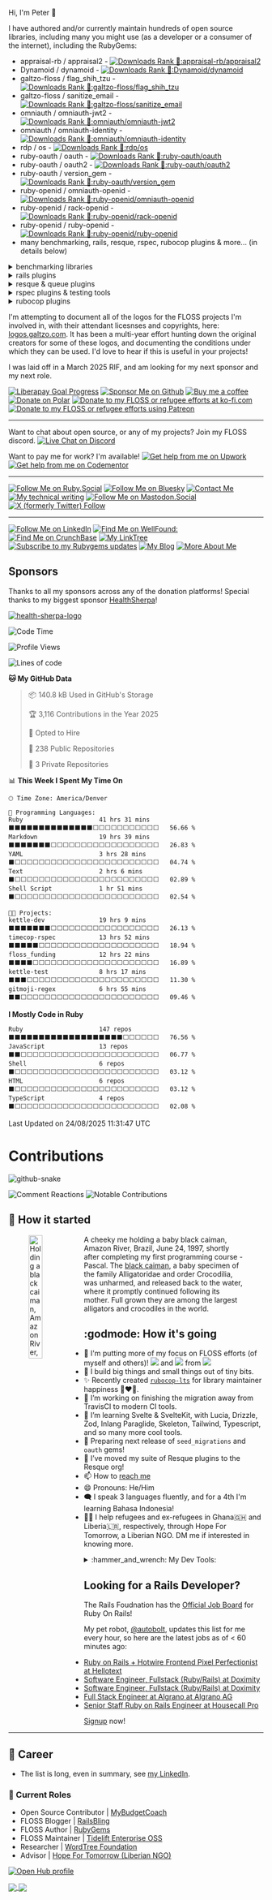 Hi, I'm Peter 👋

I have authored and/or currently maintain hundreds of open source libraries, including many you might use (as a developer or a consumer of the internet), including the RubyGems:
- appraisal-rb / appraisal2 - [![Downloads Rank 🐙:appraisal-rb/appraisal2](https://img.shields.io/gem/rd/appraisal2.svg)](https://rubygems.org/gems/appraisal2)
- Dynamoid / dynamoid - [![Downloads Rank 🐙:Dynamoid/dynamoid](https://img.shields.io/gem/rd/dynamoid.svg)](https://rubygems.org/gems/dynamoid)
- galtzo-floss / flag_shih_tzu - [![Downloads Rank 🐙:galtzo-floss/flag_shih_tzu](https://img.shields.io/gem/rd/flag_shih_tzu.svg)](https://rubygems.org/gems/flag_shih_tzu)
- galtzo-floss / sanitize_email - [![Downloads Rank 🐙:galtzo-floss/sanitize_email](https://img.shields.io/gem/rd/sanitize_email.svg)](https://rubygems.org/gems/sanitize_email)
- omniauth / omniauth-jwt2 - [![Downloads Rank 🐙:omniauth/omniauth-jwt2](https://img.shields.io/gem/rd/omniauth-jwt2.svg)](https://rubygems.org/gems/omniauth-jwt2)
- omniauth / omniauth-identity - [![Downloads Rank 🐙:omniauth/omniauth-identity](https://img.shields.io/gem/rd/omniauth-identity.svg)](https://rubygems.org/gems/omniauth-identity)
- rdp / os - [![Downloads Rank 🐙:rdp/os](https://img.shields.io/gem/rd/os.svg)](https://rubygems.org/gems/os)
- ruby-oauth / oauth - [![Downloads Rank 🐙:ruby-oauth/oauth](https://img.shields.io/gem/rd/oauth.svg)](https://rubygems.org/gems/oauth)
- ruby-oauth / oauth2 - [![Downloads Rank 🐙:ruby-oauth/oauth2](https://img.shields.io/gem/rd/oauth2.svg)](https://rubygems.org/gems/oauth2)
- ruby-oauth / version_gem - [![Downloads Rank 🐙:ruby-oauth/version_gem](https://img.shields.io/gem/rd/version_gem.svg)](https://rubygems.org/gems/version_gem)
- ruby-openid / omniauth-openid - [![Downloads Rank 🐙:ruby-openid/omniauth-openid](https://img.shields.io/gem/rd/omniauth-openid.svg)](https://rubygems.org/gems/omniauth-openid)
- ruby-openid / rack-openid - [![Downloads Rank 🐙:ruby-openid/rack-openid](https://img.shields.io/gem/rd/rack-openid.svg)](https://rubygems.org/gems/rack-openid)
- ruby-openid / ruby-openid - [![Downloads Rank 🐙:ruby-openid/ruby-openid](https://img.shields.io/gem/rd/ruby-openid.svg)](https://rubygems.org/gems/ruby-openid)
- many benchmarking, rails, resque, rspec, rubocop plugins & more... (in details below)

<details>
  <summary>benchmarking libraries</summary>

- galtzo-floss / debug_logging - [![Downloads Rank 🐙:galtzo-floss/debug_logging](https://img.shields.io/gem/rd/debug_logging.svg)](https://rubygems.org/gems/debug_logging)
- galtzo-floss / gem_bench - [![Downloads Rank 🐙:galtzo-floss/gem_bench](https://img.shields.io/gem/rd/gem_bench.svg)](https://rubygems.org/gems/gem_bench)
- galtzo-floss / react-rails-benchmark_renderer - [![Downloads Rank 🐙:galtzo-floss/react-rails-benchmark_renderer](https://img.shields.io/gem/rd/react-rails-benchmark_renderer.svg)](https://rubygems.org/gems/react-rails-benchmark_renderer)
- galtzo-floss / require_bench - [![Downloads Rank 🐙:galtzo-floss/require_bench](https://img.shields.io/gem/rd/require_bench.svg)](https://rubygems.org/gems/require_bench)

</details>

<details>
  <summary>rails plugins</summary>

- galtzo-floss / active_security - [![Downloads Rank 🐙:galtzo-floss/active_security](https://img.shields.io/gem/rd/active_security.svg)](https://rubygems.org/gems/active_security)
- galtzo-floss / activerecord-transactionable - [![Downloads Rank 🐙:galtzo-floss/activerecord-transactionable](https://img.shields.io/gem/rd/activerecord-transactionable.svg)](https://rubygems.org/gems/activerecord-transactionable)
- galtzo-floss / activesupport-broadcast_logger - [![Downloads Rank 🐙:galtzo-floss/activesupport-broadcast_logger](https://img.shields.io/gem/rd/activesupport-broadcast_logger.svg)](https://rubygems.org/gems/activesupport-broadcast_logger)
- galtzo-floss / activesupport-logger - [![Downloads Rank 🐙:galtzo-floss/activesupport-logger](https://img.shields.io/gem/rd/activesupport-logger.svg)](https://rubygems.org/gems/activesupport-logger)
- galtzo-floss / activesupport-tagged_logging - [![Downloads Rank 🐙:galtzo-floss/activesupport-tagged_logging](https://img.shields.io/gem/rd/activesupport-tagged_logging.svg)](https://rubygems.org/gems/activesupport-tagged_logging)
- galtzo-floss / debug_logging - [![Downloads Rank 🐙:galtzo-floss/debug_logging](https://img.shields.io/gem/rd/debug_logging.svg)](https://rubygems.org/gems/debug_logging)
- galtzo-floss / destination_errors - [![Downloads Rank 🐙:galtzo-floss/destination_errors](https://img.shields.io/gem/rd/destination_errors.svg)](https://rubygems.org/gems/destination_errors)
- galtzo-floss / include_with_respect - [![Downloads Rank 🐙:galtzo-floss/include_with_respect](https://img.shields.io/gem/rd/include_with_respect.svg)](https://rubygems.org/gems/include_with_respect)
- galtzo-floss / seed_migration - [![Downloads Rank 🐙:galtzo-floss/seed_migration](https://img.shields.io/gem/rd/seed_migration.svg)](https://rubygems.org/gems/seed_migration)
- galtzo-floss / shiftable - [![Downloads Rank 🐙:galtzo-floss/shiftable](https://img.shields.io/gem/rd/shiftable.svg)](https://rubygems.org/gems/shiftable)
- galtzo-floss / simple_column-scopes - [![Downloads Rank 🐙:galtzo-floss/simple_column-scopes](https://img.shields.io/gem/rd/simple_column-scopes.svg)](https://rubygems.org/gems/simple_column-scopes)
- galtzo-floss / spyke-connection_lambda - [![Downloads Rank 🐙:galtzo-floss/spyke-connection_lambda](https://img.shields.io/gem/rd/spyke-connection_lambda.svg)](https://rubygems.org/gems/spyke-connection_lambda)
- galtzo-floss / status_tag - [![Downloads Rank 🐙:galtzo-floss/status_tag](https://img.shields.io/gem/rd/status_tag.svg)](https://rubygems.org/gems/status_tag)

</details>

<details>
  <summary>resque & queue plugins</summary>

- galtzo-floss / qfill - [![Downloads Rank 🐙:galtzo-floss/qfill](https://img.shields.io/gem/rd/qfill.svg)](https://rubygems.org/gems/qfill)
- resque / resque-unique_at_runtime - [![Downloads Rank 🐙:resque/resque-unique_at_runtime](https://img.shields.io/gem/rd/resque-unique_at_runtime.svg)](https://rubygems.org/gems/resque-unique_at_runtime)
- resque / resque-unique_by_arity - [![Downloads Rank 🐙:resque/resque-unique_by_arity](https://img.shields.io/gem/rd/resque-unique_by_arity.svg)](https://rubygems.org/gems/resque-unique_by_arity)
- resque / resque-unique_in_queue - [![Downloads Rank 🐙:resque/resque-unique_in_queue](https://img.shields.io/gem/rd/resque-unique_in_queue.svg)](https://rubygems.org/gems/resque-unique_in_queue)

</details>

<details>
  <summary>rspec plugins & testing tools</summary>

- galtzo-floss / activerecord-tablefree - [![Downloads Rank 🐙:galtzo-floss/activerecord-tablefree](https://img.shields.io/gem/rd/activerecord-tablefree.svg)](https://rubygems.org/gems/activerecord-tablefree)
- galtzo-floss / anonymous_active_record - [![Downloads Rank 🐙:galtzo-floss/anonymous_active_record](https://img.shields.io/gem/rd/anonymous_active_record.svg)](https://rubygems.org/gems/anonymous_active_record)
- galtzo-floss / json_schemer-fuzz - [![Downloads Rank 🐙:galtzo-floss/json_schemer-fuzz](https://img.shields.io/gem/rd/json_schemer-fuzz.svg)](https://rubygems.org/gems/json_schemer-fuzz)
- galtzo-floss / rspec-block_is_expected - [![Downloads Rank 🐙:galtzo-floss/rspec-block_is_expected](https://img.shields.io/gem/rd/rspec-block_is_expected.svg)](https://rubygems.org/gems/rspec-block_is_expected)
- galtzo-floss / rspec-pending_for - [![Downloads Rank 🐙:galtzo-floss/rspec-pending_for](https://img.shields.io/gem/rd/rspec-pending_for.svg)](https://rubygems.org/gems/rspec-pending_for)
- galtzo-floss / rspec-stubbed_env - [![Downloads Rank 🐙:galtzo-floss/rspec-stubbed_env](https://img.shields.io/gem/rd/rspec-stubbed_env.svg)](https://rubygems.org/gems/rspec-stubbed_env)
- galtzo-floss / silent_stream - [![Downloads Rank 🐙:galtzo-floss/silent_stream](https://img.shields.io/gem/rd/silent_stream.svg)](https://rubygems.org/gems/silent_stream)
- galtzo-floss / timecop-rspec - [![Downloads Rank 🐙:galtzo-floss/timecop-rspec](https://img.shields.io/gem/rd/timecop-rspec.svg)](https://rubygems.org/gems/timecop-rspec)
- kettle-rb / kettle-soup-cover - [![Downloads Rank 🐙:kettle-rb/kettle-soup-cover](https://img.shields.io/gem/rd/kettle-soup-cover.svg)](https://rubygems.org/gems/kettle-soup-cover)

</details>

<details>
  <summary>rubocop plugins</summary>

Want RuboCop to have its rules explicitly configured for compatibility with the oldest version of Ruby that your library officially supports in two lines of code?

```yaml
inherit_gem:
  rubocop-lts: rubocop-lts.yml # for ruby + rspec
```

More examples for rails-specific, or non-rspec projects are at [rubocop-lts.gitlab.io](https://rubocop-lts.gitlab.io/)

<aside>
  If you think this is what <pre>TargetRubyVersion</pre> does, you've misundertood its purpose, which is to turn off rules that are incompatible with older versions of Ruby, not to make your rules configuration compatible with a specific version of Ruby, nor to turn on Rules that would help with compatibility.
</aside>

- rubocop-lts / rubocop-lts - [![Downloads Rank 🐙:rubocop-lts/rubocop-lts](https://img.shields.io/gem/rd/rubocop-lts.svg)](https://rubygems.org/gems/rubocop-lts)
- rubocop-lts / rubocop-ruby1_8 - [![Downloads Rank 🐙:rubocop-lts/rubocop-ruby1_8](https://img.shields.io/gem/rd/rubocop-ruby1_8.svg)](https://rubygems.org/gems/rubocop-ruby1_8)
- rubocop-lts / rubocop-ruby1_9 - [![Downloads Rank 🐙:rubocop-lts/rubocop-ruby1_9](https://img.shields.io/gem/rd/rubocop-ruby1_9.svg)](https://rubygems.org/gems/rubocop-ruby1_9)
- rubocop-lts / rubocop-ruby2_0 - [![Downloads Rank 🐙:rubocop-lts/rubocop-ruby2_0](https://img.shields.io/gem/rd/rubocop-ruby2_0.svg)](https://rubygems.org/gems/rubocop-ruby2_0)
- rubocop-lts / rubocop-ruby2_1 - [![Downloads Rank 🐙:rubocop-lts/rubocop-ruby2_1](https://img.shields.io/gem/rd/rubocop-ruby2_1.svg)](https://rubygems.org/gems/rubocop-ruby2_1)
- rubocop-lts / rubocop-ruby2_2 - [![Downloads Rank 🐙:rubocop-lts/rubocop-ruby2_2](https://img.shields.io/gem/rd/rubocop-ruby2_2.svg)](https://rubygems.org/gems/rubocop-ruby2_2)
- rubocop-lts / rubocop-ruby2_3 - [![Downloads Rank 🐙:rubocop-lts/rubocop-ruby2_3](https://img.shields.io/gem/rd/rubocop-ruby2_3.svg)](https://rubygems.org/gems/rubocop-ruby2_3)
- rubocop-lts / rubocop-ruby2_4 - [![Downloads Rank 🐙:rubocop-lts/rubocop-ruby2_4](https://img.shields.io/gem/rd/rubocop-ruby2_4.svg)](https://rubygems.org/gems/rubocop-ruby2_4)
- rubocop-lts / rubocop-ruby2_5 - [![Downloads Rank 🐙:rubocop-lts/rubocop-ruby2_5](https://img.shields.io/gem/rd/rubocop-ruby2_5.svg)](https://rubygems.org/gems/rubocop-ruby2_5)
- rubocop-lts / rubocop-ruby2_6 - [![Downloads Rank 🐙:rubocop-lts/rubocop-ruby2_6](https://img.shields.io/gem/rd/rubocop-ruby2_6.svg)](https://rubygems.org/gems/rubocop-ruby2_6)
- rubocop-lts / rubocop-ruby2_7 - [![Downloads Rank 🐙:rubocop-lts/rubocop-ruby2_7](https://img.shields.io/gem/rd/rubocop-ruby2_7.svg)](https://rubygems.org/gems/rubocop-ruby2_7)
- rubocop-lts / rubocop-ruby3_0 - [![Downloads Rank 🐙:rubocop-lts/rubocop-ruby3_0](https://img.shields.io/gem/rd/rubocop-ruby3_0.svg)](https://rubygems.org/gems/rubocop-ruby3_0)
- rubocop-lts / rubocop-ruby3_1 - [![Downloads Rank 🐙:rubocop-lts/rubocop-ruby3_1](https://img.shields.io/gem/rd/rubocop-ruby3_1.svg)](https://rubygems.org/gems/rubocop-ruby3_1)
- rubocop-lts / rubocop-ruby3_2 - [![Downloads Rank 🐙:rubocop-lts/rubocop-ruby3_2](https://img.shields.io/gem/rd/rubocop-ruby3_2.svg)](https://rubygems.org/gems/rubocop-ruby3_2)
- rubocop-lts / standard-rubocop-lts - [![Downloads Rank 🐙:rubocop-lts/standard-rubocop-lts](https://img.shields.io/gem/rd/standard-rubocop-lts.svg)](https://rubygems.org/gems/standard-rubocop-lts)

</details>

I'm attempting to document all of the logos for the FLOSS projects I'm involved in, with their attendant licesnses and copyrights, here:
[logos.galtzo.com](https://logos.galtzo.com).  It has been a multi-year effort hunting down the original creators for some of these logos, and documenting the conditions under which they can be used. I'd love to hear if this is useful in your projects!

I was laid off in a March 2025 RIF, and am looking for my next sponsor and my next role.

[![Liberapay Goal Progress][⛳liberapay-img]][⛳liberapay]
[![Sponsor Me on Github][🖇sponsor-img]][🖇sponsor]
[![Buy me a coffee][🖇buyme-small-img]][🖇buyme]
[![Donate on Polar][🖇polar-img]][🖇polar]
[![Donate to my FLOSS or refugee efforts at ko-fi.com][🖇kofi-img]][🖇kofi]
[![Donate to my FLOSS or refugee efforts using Patreon][🖇patreon-img]][🖇patreon]

---

Want to chat about open source, or any of my projects?  Join my FLOSS discord.
[![Live Chat on Discord][✉️discord-invite-img]][✉️discord-invite]

Want to pay me for work? I'm available!
[![Get help from me on Upwork][👨🏼‍🏫expsup-upwork-img]][👨🏼‍🏫expsup-upwork]
[![Get help from me on Codementor][👨🏼‍🏫expsup-codementor-img]][👨🏼‍🏫expsup-codementor]

---

[![Follow Me on Ruby.Social][💖🐘ruby-mast-img]][💖🐘ruby-mast]
[![Follow Me on Bluesky][💖🦋bluesky-img]][💖🦋bluesky]
[![Contact Me][🚂my-contact-img]][🚂my-contact]
[![My technical writing][💖💁🏼‍♂️devto-img]][💖💁🏼‍♂️devto]
[![Follow Me on Mastodon.Social][💖🐘social-mast-img]][💖🐘social-mast]
[![X (formerly Twitter) Follow][💖❌-img]][💖❌]

---

[![Follow Me on LinkedIn][💖🖇linkedin-img]][💖🖇linkedin]
[![Find Me on WellFound:][💖✌️wellfound-img]][💖✌️wellfound]
[![Find Me on CrunchBase][💖💲crunchbase-img]][💖💲crunchbase]
[![My LinkTree][💖🌳linktree-img]][💖🌳linktree]
[![Subscribe to my Rubygems updates][💎rubygems-img]][💎rubygems]
[![My Blog][🚂my-blog-img]][🚂my-blog]
[![More About Me][💖💁🏼‍♂️aboutme-img]][💖💁🏼‍♂️aboutme]

[✉️discord-invite]: https://discord.gg/3qme4XHNKN
[✉️discord-invite-img]: https://img.shields.io/discord/1373797679469170758?style=for-the-badge

[⛳liberapay-img]: https://img.shields.io/liberapay/goal/pboling.svg?logo=liberapay
[⛳liberapay]: https://liberapay.com/pboling/donate
[🖇sponsor-img]: https://img.shields.io/badge/Sponsor_Me!-pboling.svg?style=social&logo=github
[🖇sponsor]: https://github.com/sponsors/pboling
[🖇polar-img]: https://img.shields.io/badge/polar-donate-yellow.svg
[🖇polar]: https://polar.sh/pboling
[🖇kofi-img]: https://img.shields.io/badge/a_more_different_coffee-✓-yellow.svg
[🖇kofi]: https://ko-fi.com/O5O86SNP4
[🖇patreon-img]: https://img.shields.io/badge/patreon-donate-yellow.svg
[🖇patreon]: https://patreon.com/galtzo
[🖇buyme-img]: https://img.buymeacoffee.com/button-api/?text=Buy%20me%20a%20latte&emoji=&slug=pboling&button_colour=FFDD00&font_colour=000000&font_family=Cookie&outline_colour=000000&coffee_colour=ffffff
[🖇buyme]: https://www.buymeacoffee.com/pboling
[🖇buyme-small-img]: https://img.shields.io/badge/buy_me_a_coffee-✓-yellow.svg?style=flat

[👨🏼‍🏫expsup-upwork]: https://www.upwork.com/freelancers/~014942e9b056abdf86?mp_source=share
[👨🏼‍🏫expsup-upwork-img]: https://img.shields.io/badge/UpWork-13544E?style=for-the-badge&logo=Upwork&logoColor=white
[👨🏼‍🏫expsup-codementor]: https://www.codementor.io/peterboling?utm_source=github&utm_medium=button&utm_term=peterboling&utm_campaign=github
[👨🏼‍🏫expsup-codementor-img]: https://img.shields.io/badge/CodeMentor-Get_Help-1abc9c?style=for-the-badge&logo=CodeMentor&logoColor=white

[🚂my-blog]: http://www.railsbling.com
[🚂my-blog-img]: https://img.shields.io/badge/blog-railsbling-0093D0.svg?style=flat&logo=rubyonrails&logoColor=orange
[🚂my-contact]: http://www.railsbling.com/contact
[🚂my-contact-img]: https://img.shields.io/badge/Contact-Peter_Boling-0093D0.svg?style=flat&logo=rubyonrails&logoColor=red

[💖🖇linkedin]: http://www.linkedin.com/in/peterboling
[💖🖇linkedin-img]: https://img.shields.io/badge/PeterBoling-LinkedIn-0B66C2?style=flat&logo=newjapanprowrestling
[💖✌️wellfound]: https://angel.co/u/peter-boling
[💖✌️wellfound-img]: https://img.shields.io/badge/peter--boling-orange?style=flat&logo=wellfound
[💖💲crunchbase]: https://www.crunchbase.com/person/peter-boling
[💖💲crunchbase-img]: https://img.shields.io/badge/peter--boling-purple?style=flat&logo=crunchbase
[💖🐘ruby-mast]: https://ruby.social/@galtzo
[💖🐘ruby-mast-img]: https://img.shields.io/mastodon/follow/109447111526622197?domain=https%3A%2F%2Fruby.social&style=flat&logo=mastodon&label=Ruby.social%20%40galtzo
[💖🐘social-mast]: https://mastodon.social/@galtzo
[💖🐘social-mast-img]: https://img.shields.io/mastodon/follow/000924127?domain=https%3A%2F%2Fmastodon.social&style=flat&logo=mastodon&label=Mastodon.social%20%40galtzo
[💖🦋bluesky]: https://bsky.app/profile/galtzo.com
[💖🦋bluesky-img]: https://img.shields.io/badge/@galtzo.com-0285FF?style=flat&logo=bluesky&logoColor=white
[💖❌]: https://x.com/@galtzo
[💖❌-img]: https://img.shields.io/twitter/follow/galtzo
[💖🌳linktree]: https://linktr.ee/galtzo
[💖🌳linktree-img]: https://img.shields.io/badge/galtzo-purple?style=flat&logo=linktree
[💖💁🏼‍♂️devto]: https://dev.to/galtzo
[💖💁🏼‍♂️devto-img]: https://img.shields.io/badge/dev.to-0A0A0A?style=flat&logo=devdotto&logoColor=white
[💖💁🏼‍♂️aboutme]: https://about.me/peter.boling
[💖💁🏼‍♂️aboutme-img]: https://img.shields.io/badge/about.me-0A0A0A?style=flat&logo=aboutme&logoColor=white
[💎rubygems]: https://rubygems.org/profiles/pboling
[💎rubygems-img]: https://img.shields.io/gem/u/pboling.svg
[my🧪lab]: https://gitlab.com/pboling
[my🧊berg]: https://codeberg.org/pboling
[my🛖hut]: https://sr.ht/~galtzo/
[rubocop-lts🧪lab]: http://rubocop-lts.gitlab.io/
[ruby-oauth🧪lab]: https://gitlab.com/ruby-oauth

## Sponsors

Thanks to all my sponsors across any of the donation platforms!  Special thanks to my biggest sponsor [HealthSherpa][health-sherpa]!

[![health-sherpa-logo][health-sherpa-logo]][health-sherpa]

[health-sherpa]: https://healthsherpa.com
[health-sherpa-logo]: /assets/img/logos/health-sherpa.png

<!--START_SECTION:waka-->
![Code Time](http://img.shields.io/badge/Code%20Time-648%20hrs%2032%20mins-blue)

![Profile Views](http://img.shields.io/badge/Profile%20Views-41-blue)

![Lines of code](https://img.shields.io/badge/From%20Hello%20World%20I%27ve%20Written-18.2%20million%20lines%20of%20code-blue)

**🐱 My GitHub Data** 

> 📦 140.8 kB Used in GitHub's Storage 
 > 
> 🏆 3,116 Contributions in the Year 2025
 > 
> 💼 Opted to Hire
 > 
> 📜 238 Public Repositories 
 > 
> 🔑 3 Private Repositories 
 > 
📊 **This Week I Spent My Time On** 

```text
🕑︎ Time Zone: America/Denver

💬 Programming Languages: 
Ruby                     41 hrs 31 mins      ⬛⬛⬛⬛⬛⬛⬛⬛⬛⬛⬛⬛⬛⬛⬜⬜⬜⬜⬜⬜⬜⬜⬜⬜⬜   56.66 % 
Markdown                 19 hrs 39 mins      ⬛⬛⬛⬛⬛⬛⬛⬜⬜⬜⬜⬜⬜⬜⬜⬜⬜⬜⬜⬜⬜⬜⬜⬜⬜   26.83 % 
YAML                     3 hrs 28 mins       ⬛⬜⬜⬜⬜⬜⬜⬜⬜⬜⬜⬜⬜⬜⬜⬜⬜⬜⬜⬜⬜⬜⬜⬜⬜   04.74 % 
Text                     2 hrs 6 mins        ⬛⬜⬜⬜⬜⬜⬜⬜⬜⬜⬜⬜⬜⬜⬜⬜⬜⬜⬜⬜⬜⬜⬜⬜⬜   02.89 % 
Shell Script             1 hr 51 mins        ⬛⬜⬜⬜⬜⬜⬜⬜⬜⬜⬜⬜⬜⬜⬜⬜⬜⬜⬜⬜⬜⬜⬜⬜⬜   02.54 % 

🐱‍💻 Projects: 
kettle-dev               19 hrs 9 mins       ⬛⬛⬛⬛⬛⬛⬛⬜⬜⬜⬜⬜⬜⬜⬜⬜⬜⬜⬜⬜⬜⬜⬜⬜⬜   26.13 % 
timecop-rspec            13 hrs 52 mins      ⬛⬛⬛⬛⬛⬜⬜⬜⬜⬜⬜⬜⬜⬜⬜⬜⬜⬜⬜⬜⬜⬜⬜⬜⬜   18.94 % 
floss_funding            12 hrs 22 mins      ⬛⬛⬛⬛⬜⬜⬜⬜⬜⬜⬜⬜⬜⬜⬜⬜⬜⬜⬜⬜⬜⬜⬜⬜⬜   16.89 % 
kettle-test              8 hrs 17 mins       ⬛⬛⬛⬜⬜⬜⬜⬜⬜⬜⬜⬜⬜⬜⬜⬜⬜⬜⬜⬜⬜⬜⬜⬜⬜   11.30 % 
gitmoji-regex            6 hrs 55 mins       ⬛⬛⬜⬜⬜⬜⬜⬜⬜⬜⬜⬜⬜⬜⬜⬜⬜⬜⬜⬜⬜⬜⬜⬜⬜   09.46 % 
```

**I Mostly Code in Ruby** 

```text
Ruby                     147 repos           ⬛⬛⬛⬛⬛⬛⬛⬛⬛⬛⬛⬛⬛⬛⬛⬛⬛⬛⬛⬜⬜⬜⬜⬜⬜   76.56 % 
JavaScript               13 repos            ⬛⬛⬜⬜⬜⬜⬜⬜⬜⬜⬜⬜⬜⬜⬜⬜⬜⬜⬜⬜⬜⬜⬜⬜⬜   06.77 % 
Shell                    6 repos             ⬛⬜⬜⬜⬜⬜⬜⬜⬜⬜⬜⬜⬜⬜⬜⬜⬜⬜⬜⬜⬜⬜⬜⬜⬜   03.12 % 
HTML                     6 repos             ⬛⬜⬜⬜⬜⬜⬜⬜⬜⬜⬜⬜⬜⬜⬜⬜⬜⬜⬜⬜⬜⬜⬜⬜⬜   03.12 % 
TypeScript               4 repos             ⬛⬜⬜⬜⬜⬜⬜⬜⬜⬜⬜⬜⬜⬜⬜⬜⬜⬜⬜⬜⬜⬜⬜⬜⬜   02.08 % 
```




 Last Updated on 24/08/2025 11:31:47 UTC
<!--END_SECTION:waka-->

# Contributions

<picture>
  <source media="(prefers-color-scheme: dark)" srcset="https://github.com/pboling/pboling/raw/output/github-snake-dark.svg" />
  <source media="(prefers-color-scheme: light)" srcset="https://github.com/pboling/pboling/raw/output/github-snake.svg" />
  <img alt="github-snake" src="github-snake.svg" />
</picture>

![Comment Reactions](https://github.com/pboling/pboling/raw/main/dist/metrics.plugin.reactions.svg?raw=true)
![Notable Contributions](https://github.com/pboling/pboling/raw/main/dist/metrics.plugin.notable.svg?raw=true)

## :child: How it started

<figure>
  <img align="left" width="25%" src="https://railsbling.com/peter-amazon-black-caiman.jpg" alt="Holding a black caiman, Amazon River, Brazil. 1997">
  <figcaption>A cheeky me holding a baby black caiman, Amazon River, Brazil, June 24, 1997, shortly after completing my first programming course - Pascal. The <a href="https://en.wikipedia.org/wiki/Black_caiman">black caiman</a>, a baby specimen of the family Alligatoridae and order Crocodilia, was unharmed, and released back to the water, where it promptly continued following its mother. Full grown they are among the largest alligators and crocodiles in the world<a src="https://github.com/ElectricRCAircraftGuy/eRCaGuy_hello_world/blob/master/markdown/github_readme_center_and_align_images.md">.</a></figcaption>
</figure>

## :godmode: How it's going

- 🦷 I'm putting more of my focus on FLOSS efforts (of myself and others)! <img src="https://img.shields.io/liberapay/gives/pboling.svg?logo=liberapay"> and <img src="https://img.shields.io/liberapay/receives/pboling.svg?logo=liberapay"> from <img src="https://img.shields.io/liberapay/patrons/pboling.svg?logo=liberapay">
- 👷 I build big things and small things out of tiny bits.
- ✨ Recently created [`rubocop-lts`](https://github.com/rubocop-lts) for library maintainer happiness 👩‍❤️‍👩.
- 🔭 I’m working on finishing the migration away from TravisCI to modern CI tools.
- 🌱 I’m learning Svelte & SvelteKit, with Lucia, Drizzle, Zod, Inlang Paraglide, Skeleton, Tailwind, Typescript, and so many more cool tools.
- 👯 Preparing next release of `seed_migrations` and `oauth` gems!
- 🤔 I’ve moved my suite of Resque plugins to the Resque org!
- 📫 How to [reach me](https://about.me/peter.boling)
- 😄 Pronouns: He/Him
- 🗨️ I speak 3 languages fluently, and for a 4th I'm learning Bahasa Indonesia!
- 👷‍♂️ I help refugees and ex-refugees in Ghana🇬🇭 and Liberia🇱🇷, respectively, through Hope For Tomorrow, a Liberian NGO.  DM me if interested in knowing more.

<details>
  <summary>:hammer_and_wrench: My Dev Tools:</summary>
  <div id="tools">
    <img src="https://raw.githubusercontent.com/devicons/devicon/master/icons/amazonwebservices/amazonwebservices-original.svg"
       alt="AWS" title="AWS" width="28" height="28" />
    <img src="https://raw.githubusercontent.com/devicons/devicon/master/icons/bash/bash-plain.svg"
       alt="bash" title="bash" width="28" height="28" />
    <img src="https://raw.githubusercontent.com/devicons/devicon/master/icons/circleci/circleci-plain.svg"
       alt="circleci" title="circleci" width="28" height="28" />
    <img src="https://raw.githubusercontent.com/devicons/devicon/master/icons/codecov/codecov-plain.svg"
       alt="codecov" title="codecov" width="28" height="28" />
    <img src="https://raw.githubusercontent.com/devicons/devicon/master/icons/css3/css3-plain.svg"
       alt="css3" title="css3" width="28" height="28" />
    <img src="https://raw.githubusercontent.com/devicons/devicon/master/icons/debian/debian-plain.svg"
       alt="debian" title="debian" width="28" height="28" />
    <img src="https://raw.githubusercontent.com/devicons/devicon/master/icons/digitalocean/digitalocean-original.svg"
       alt="digitalocean" title="digitalocean" width="28" height="28" />
    <img src="https://raw.githubusercontent.com/devicons/devicon/master/icons/docker/docker-plain.svg"
       alt="docker" title="docker" width="28" height="28" />
    <img src="https://raw.githubusercontent.com/devicons/devicon/master/icons/git/git-plain.svg"
       alt="git" title="git" width="28" height="28" />
    <img src="https://raw.githubusercontent.com/devicons/devicon/master/icons/github/github-original.svg"
       alt="github" title="github" width="28" height="28" />
    <img src="https://raw.githubusercontent.com/devicons/devicon/master/icons/gitlab/gitlab-plain.svg"
       alt="gitlab" title="gitlab" width="28" height="28" />
    <img src="https://raw.githubusercontent.com/devicons/devicon/master/icons/gitter/gitter-plain.svg"
       alt="gitter" title="gitter" width="28" height="28" />
    <img src="https://github.com/devicons/devicon/blob/master/icons/graphql/graphql-plain.svg"
       alt="graphql" title="graphql" width="28" height="28" />
    <img src="https://raw.githubusercontent.com/devicons/devicon/master/icons/handlebars/handlebars-original.svg"
       alt="handlebars" title="handlebars" width="28" height="28" />
    <img src="https://raw.githubusercontent.com/devicons/devicon/master/icons/heroku/heroku-plain.svg"
       alt="heroku" title="heroku" width="28" height="28" />
    <img src="https://raw.githubusercontent.com/devicons/devicon/master/icons/jamstack/jamstack-original.svg"
       alt="jamstack" title="jamstack" width="28" height="28" />
    <img src="https://raw.githubusercontent.com/devicons/devicon/master/icons/javascript/javascript-plain.svg"
       alt="javascript" title="javascript" width="28" height="28" />
    <img src="https://raw.githubusercontent.com/devicons/devicon/master/icons/jetbrains/jetbrains-original.svg"
       alt="jetbrains" title="jetbrains" width="28" height="28" />
    <img src="https://raw.githubusercontent.com/devicons/devicon/master/icons/jira/jira-plain.svg"
       alt="jira" title="jira" width="28" height="28" />
    <img src="https://raw.githubusercontent.com/devicons/devicon/master/icons/kubernetes/kubernetes-plain.svg"
       alt="kubernetes" title="kubernetes" width="28" height="28" />
    <img src="https://raw.githubusercontent.com/devicons/devicon/master/icons/linux/linux-plain.svg"
       alt="linux" title="linux" width="28" height="28" />
    <img src="https://raw.githubusercontent.com/devicons/devicon/master/icons/markdown/markdown-original.svg"
       alt="markdown" title="markdown" width="28" height="28" />
    <img src="https://raw.githubusercontent.com/devicons/devicon/master/icons/mysql/mysql-plain.svg"
       alt="mysql" title="mysql" width="28" height="28" />
    <img src="https://raw.githubusercontent.com/devicons/devicon/master/icons/neo4j/neo4j-plain.svg"
       alt="neo4j" title="neo4j" width="28" height="28" />
    <img src="https://raw.githubusercontent.com/devicons/devicon/master/icons/nodejs/nodejs-plain.svg"
       alt="nodejs" title="nodejs" width="28" height="28" />
    <img src="https://raw.githubusercontent.com/devicons/devicon/master/icons/postgresql/postgresql-plain.svg"
       alt="postgresql" title="postgresql" width="28" height="28" />
    <img src="https://github.com/devicons/devicon/blob/master/icons/rails/rails-plain.svg"
       alt="rails" title="rails" width="28" height="28" />
    <img src="https://raw.githubusercontent.com/devicons/devicon/master/icons/ruby/ruby-plain.svg"
       alt="ruby" title="ruby" width="28" height="28" />
    <img src="https://raw.githubusercontent.com/devicons/devicon/master/icons/rubymine/rubymine-plain.svg"
       alt="rubymine" title="rubymine" width="28" height="28" />
    <img src="https://github.com/devicons/devicon/blob/master/icons/svelte/svelte-plain.svg"
       alt="svelte" title="svelte" width="28" height="28" />
    <img src="https://raw.githubusercontent.com/devicons/devicon/master/icons/wordpress/wordpress-plain.svg"
       alt="wordpress" title="wordpress" width="28" height="28" />
  </div>
</details>

## Looking for a Rails Developer?

The Rails Foudnation has the [Official Job Board](https://jobs.rubyonrails.org/) for Ruby On Rails!


My pet robot, [@autobolt](https://github.com/autobolt), updates this list for me every hour, so here are the latest jobs as of < 60 minutes ago:

<!-- OFFICIAL-RAILS-JOBS:START -->
- [Ruby on Rails + Hotwire Frontend Pixel Perfectionist at Hellotext](https://jobs.rubyonrails.org/jobs/3374-ruby-on-rails-hotwire-frontend-pixel-perfectionist-hellotext)
- [Software Engineer, Fullstack &lpar;Ruby/Rails&rpar; at Doximity](https://jobs.rubyonrails.org/jobs/3346-software-engineer-fullstack-ruby-rails-doximity)
- [Software Engineer, Fullstack &lpar;Ruby/Rails&rpar; at Doximity](https://jobs.rubyonrails.org/jobs/3345-software-engineer-fullstack-ruby-rails-doximity)
- [Full Stack Engineer at Algrano at Algrano AG](https://jobs.rubyonrails.org/jobs/3336-full-stack-engineer-at-algrano-algrano-ag)
- [Senior Staff Ruby on Rails Engineer  at Housecall Pro](https://jobs.rubyonrails.org/jobs/3313-senior-staff-ruby-on-rails-engineer-housecall-pro)
<!-- OFFICIAL-RAILS-JOBS:END -->

[Signup](https://jobs.rubyonrails.org/) now!

---

## :briefcase: Career

- The list is long, even in summary, see [my LinkedIn](https://www.linkedin.com/in/peterboling/).

### :roll_of_paper: Current Roles

- Open Source Contributor | [MyBudgetCoach](https://www.mybudgetcoach.com/) 
- FLOSS Blogger | [RailsBling](https://dev.to/galtzo)
- FLOSS Author | [RubyGems](https://rubygems.org/profiles/pboling)
- FLOSS Maintainer | [Tidelift Enterprise OSS](https://tidelift.com/subscription/pkg/rubygems-oauth2?utm_source=rubygems-oauth2&utm_medium=referral&utm_campaign=enterprise)
- Researcher | [WordTree Foundation](http://wordtree.org/)
- Advisor | [Hope For Tomorrow (Liberian NGO)](https://www.facebook.com/hope.for.tomorrow.liberia)

[![Open Hub profile](https://www.openhub.net/accounts/peterboling/widgets/account_detailed?format=gif&amp;ref=sample)](https://www.openhub.net/accounts/peterboling?ref=sample)

<a href="https://github.com/anuraghazra/github-readme-stats#github-stats-card">
  <img align="center" src="https://github-readme-stats.vercel.app/api?username=pboling&count_private=true&show_icons=true&theme=tokyonight" />
</a>
<a href="https://github.com/anuraghazra/github-readme-stats#top-languages-card">
  <img align="center" src="https://github-readme-stats.vercel.app/api/top-langs/?username=pboling&theme=tokyonight&layout=compact&hide=rich%20text%20format" />
</a>
